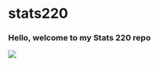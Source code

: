 # stats220
### Hello, welcome to my Stats 220 repo

![](https://i.natgeofe.com/n/812b8651-3c67-4eae-935d-af57b1980d04/1721276.jpg)
